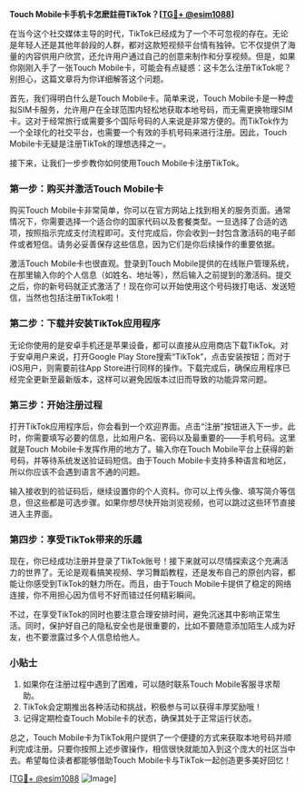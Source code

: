 **Touch Mobile卡手机卡怎麽註冊TikTok？[[TG💪+ @esim1088](https://t.me/s/esim1088)]**

在当今这个社交媒体主导的时代，TikTok已经成为了一个不可忽视的存在。无论是年轻人还是其他年龄段的人群，都对这款短视频平台情有独钟。它不仅提供了海量的内容供用户欣赏，还允许用户通过自己的创意来制作和分享视频。但是，如果你刚刚入手了一张Touch Mobile卡，可能会有点疑惑：这卡怎么注册TikTok呢？别担心，这篇文章将为你详细解答这个问题。

首先，我们得明白什么是Touch Mobile卡。简单来说，Touch Mobile卡是一种虚拟SIM卡服务，允许用户在全球范围内轻松地获取本地号码，而无需更换物理SIM卡。这对于经常旅行或需要多个国际号码的人来说是非常方便的。而TikTok作为一个全球化的社交平台，也需要一个有效的手机号码来进行注册。因此，Touch Mobile卡无疑是注册TikTok的理想选择之一。

接下来，让我们一步步教你如何使用Touch Mobile卡注册TikTok。

### 第一步：购买并激活Touch Mobile卡

购买Touch Mobile卡非常简单，你可以在官方网站上找到相关的服务页面。通常情况下，你需要选择一个适合你的国家代码以及套餐类型。一旦选择了合适的选项，按照指示完成支付流程即可。支付完成后，你会收到一封包含激活码的电子邮件或者短信。请务必妥善保存这些信息，因为它们是你后续操作的重要依据。

激活Touch Mobile卡也很直观。登录到Touch Mobile提供的在线账户管理系统，在那里输入你的个人信息（如姓名、地址等），然后输入之前提到的激活码。提交之后，你的新号码就正式激活了！现在你可以开始使用这个号码拨打电话、发送短信，当然也包括注册TikTok啦！

### 第二步：下载并安装TikTok应用程序

无论你使用的是安卓手机还是苹果设备，都可以直接从应用商店下载TikTok。对于安卓用户来说，打开Google Play Store搜索“TikTok”，点击安装按钮；而对于iOS用户，则需要前往App Store进行同样的操作。下载完成后，确保应用程序已经完全更新至最新版本，这样可以避免因版本过旧而导致的功能异常问题。

### 第三步：开始注册过程

打开TikTok应用程序后，你会看到一个欢迎界面。点击“注册”按钮进入下一步。此时，你需要填写必要的信息，比如用户名、密码以及最重要的——手机号码。这里就是Touch Mobile卡发挥作用的地方了。输入你在Touch Mobile平台上获得的新号码，并等待系统发送验证码短信。由于Touch Mobile卡支持多种语言和地区，所以你应该不会遇到语言不通的问题。

输入接收到的验证码后，继续设置你的个人资料。你可以上传头像、填写简介等信息，但这些都是可选步骤。如果你想尽快开始浏览视频，也可以跳过这些环节直接进入主界面。

### 第四步：享受TikTok带来的乐趣

现在，你已经成功注册并登录了TikTok账号！接下来就可以尽情探索这个充满活力的世界了。无论是观看搞笑视频、学习舞蹈教程，还是发布自己的原创内容，都能让你感受到TikTok的魅力所在。而且，由于Touch Mobile卡提供了稳定的网络连接，你不用担心因为信号不好而错过任何精彩瞬间。

不过，在享受TikTok的同时也要注意合理安排时间，避免沉迷其中影响正常生活。同时，保护好自己的隐私安全也是很重要的，比如不要随意添加陌生人成为好友，也不要泄露过多个人信息给他人。

### 小贴士

1. 如果你在注册过程中遇到了困难，可以随时联系Touch Mobile客服寻求帮助。
2. TikTok会定期推出各种活动和挑战，积极参与可以获得丰厚奖励哦！
3. 记得定期检查Touch Mobile卡的状态，确保其处于正常运行状态。

总之，Touch Mobile卡为TikTok用户提供了一个便捷的方式来获取本地号码并顺利完成注册。只要你按照上述步骤操作，相信很快就能加入到这个庞大的社区当中去。希望每位读者都能够借助Touch Mobile卡与TikTok一起创造更多美好回忆！

[[TG💪+ @esim1088](https://t.me/s/esim1088) ![Image](https://i.postimg.cc/4NQfJmqS/Snipaste-2025-05-13-00-14-12.png)]